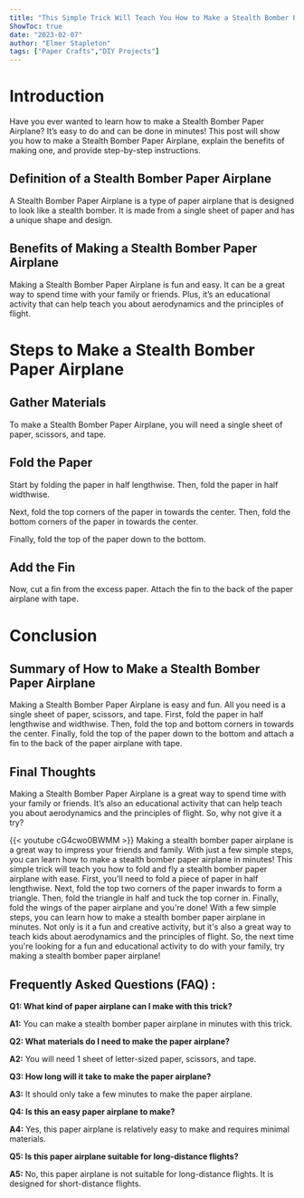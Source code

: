 ```yaml
---
title: "This Simple Trick Will Teach You How to Make a Stealth Bomber Paper Airplane in Minutes!"
ShowToc: true 
date: "2023-02-07"
author: "Elmer Stapleton" 
tags: ["Paper Crafts","DIY Projects"]
---
```

# Introduction

Have you ever wanted to learn how to make a Stealth Bomber Paper Airplane? It’s easy to do and can be done in minutes! This post will show you how to make a Stealth Bomber Paper Airplane, explain the benefits of making one, and provide step-by-step instructions.

## Definition of a Stealth Bomber Paper Airplane

A Stealth Bomber Paper Airplane is a type of paper airplane that is designed to look like a stealth bomber. It is made from a single sheet of paper and has a unique shape and design.

## Benefits of Making a Stealth Bomber Paper Airplane

Making a Stealth Bomber Paper Airplane is fun and easy. It can be a great way to spend time with your family or friends. Plus, it’s an educational activity that can help teach you about aerodynamics and the principles of flight.

# Steps to Make a Stealth Bomber Paper Airplane

## Gather Materials

To make a Stealth Bomber Paper Airplane, you will need a single sheet of paper, scissors, and tape.

## Fold the Paper

Start by folding the paper in half lengthwise. Then, fold the paper in half widthwise.

Next, fold the top corners of the paper in towards the center. Then, fold the bottom corners of the paper in towards the center.

Finally, fold the top of the paper down to the bottom.

## Add the Fin

Now, cut a fin from the excess paper. Attach the fin to the back of the paper airplane with tape.

# Conclusion

## Summary of How to Make a Stealth Bomber Paper Airplane

Making a Stealth Bomber Paper Airplane is easy and fun. All you need is a single sheet of paper, scissors, and tape. First, fold the paper in half lengthwise and widthwise. Then, fold the top and bottom corners in towards the center. Finally, fold the top of the paper down to the bottom and attach a fin to the back of the paper airplane with tape.

## Final Thoughts

Making a Stealth Bomber Paper Airplane is a great way to spend time with your family or friends. It’s also an educational activity that can help teach you about aerodynamics and the principles of flight. So, why not give it a try?

{{< youtube cG4cwo0BWMM >}} 
Making a stealth bomber paper airplane is a great way to impress your friends and family. With just a few simple steps, you can learn how to make a stealth bomber paper airplane in minutes! This simple trick will teach you how to fold and fly a stealth bomber paper airplane with ease. First, you'll need to fold a piece of paper in half lengthwise. Next, fold the top two corners of the paper inwards to form a triangle. Then, fold the triangle in half and tuck the top corner in. Finally, fold the wings of the paper airplane and you're done! With a few simple steps, you can learn how to make a stealth bomber paper airplane in minutes. Not only is it a fun and creative activity, but it's also a great way to teach kids about aerodynamics and the principles of flight. So, the next time you're looking for a fun and educational activity to do with your family, try making a stealth bomber paper airplane!

## Frequently Asked Questions (FAQ) :
**Q1: What kind of paper airplane can I make with this trick?**

**A1:** You can make a stealth bomber paper airplane in minutes with this trick.

**Q2: What materials do I need to make the paper airplane?**

**A2:** You will need 1 sheet of letter-sized paper, scissors, and tape.

**Q3: How long will it take to make the paper airplane?**

**A3:** It should only take a few minutes to make the paper airplane.

**Q4: Is this an easy paper airplane to make?**

**A4:** Yes, this paper airplane is relatively easy to make and requires minimal materials.

**Q5: Is this paper airplane suitable for long-distance flights?**

**A5:** No, this paper airplane is not suitable for long-distance flights. It is designed for short-distance flights.





